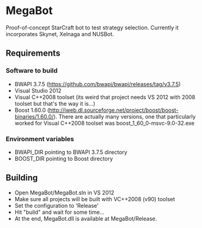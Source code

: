# MegaBot
Proof-of-concept StarCraft bot to test strategy selection. Currently it incorporates Skynet, Xelnaga and NUSBot.

## Requirements
### Software to build
- BWAPI 3.7.5 (https://github.com/bwapi/bwapi/releases/tag/v3.7.5)
- Visual Studio 2012 
- Visual C++2008 toolset (its weird that project needs VS 2012 with 2008 toolset but that's the way it is...)
- Boost 1.60.0 (http://iweb.dl.sourceforge.net/project/boost/boost-binaries/1.60.0/). There are actually many versions, one that particularly worked for Visual C++2008 toolset was boost_1_60_0-msvc-9.0-32.exe

### Environment variables
- BWAPI_DIR pointing to BWAPI 3.7.5 directory
- BOOST_DIR pointing to Boost directory


## Building
- Open MegaBot/MegaBot.sln in VS 2012
- Make sure all projects will be built with VC++2008 (v90) toolset
- Set the configuration to 'Release'
- Hit "build" and wait for some time...
- At the end, MegaBot.dll is available at MegaBot/Release.
